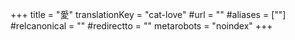 +++
title = "愛"
translationKey = "cat-love"
#url = ""
#aliases = [""]
#relcanonical = ""
#redirectto = ""
metarobots = "noindex"
+++
